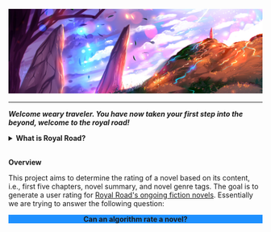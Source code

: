 ![Royal Road](img/rrlogo.jpg)

---

***Welcome weary traveler. You have now taken your first step into the beyond, welcome to the royal road!***

<details>

 <summary><b>What is Royal Road?</b></summary>

 > [Royal Road®](https://www.royalroad.com/home) is the home of web novels and fan fiction! In their amazing community, you can find various talented individuals who write as a hobby or even professionally, artists who create art for them, and many, many readers who provide valuable feedback and encouragement.

</details>
<br />

**Overview**

This project aims to determine the rating of a novel based on its content, i.e., first five chapters, novel summary, and novel genre tags. The goal is to generate a user rating for [Royal Road's ongoing fiction novels](https://www.royalroad.com/fictions/active-popular). Essentially we are trying to answer the following question:

<div align="center" style="background-color:DodgerBlue"> <b> Can an algorithm rate a novel? </b> </div>





